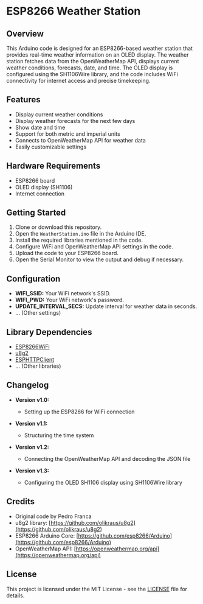 # ESP8266 Weather Station

## Overview

This Arduino code is designed for an ESP8266-based weather station that provides real-time weather information on an OLED display. The weather station fetches data from the OpenWeatherMap API, displays current weather conditions, forecasts, date, and time. The OLED display is configured using the SH1106Wire library, and the code includes WiFi connectivity for internet access and precise timekeeping.

## Features

- Display current weather conditions
- Display weather forecasts for the next few days
- Show date and time
- Support for both metric and imperial units
- Connects to OpenWeatherMap API for weather data
- Easily customizable settings

## Hardware Requirements

- ESP8266 board
- OLED display (SH1106)
- Internet connection

## Getting Started

1. Clone or download this repository.
2. Open the `WeatherStation.ino` file in the Arduino IDE.
3. Install the required libraries mentioned in the code.
4. Configure WiFi and OpenWeatherMap API settings in the code.
5. Upload the code to your ESP8266 board.
6. Open the Serial Monitor to view the output and debug if necessary.

## Configuration

- **WIFI_SSID:** Your WiFi network's SSID.
- **WIFI_PWD:** Your WiFi network's password.
- **UPDATE_INTERVAL_SECS:** Update interval for weather data in seconds.
- ... (Other settings)

## Library Dependencies

- [ESP8266WiFi](https://github.com/esp8266/Arduino)
- [u8g2](https://github.com/olikraus/u8g2)
- [ESPHTTPClient](https://github.com/esp8266/Arduino/tree/master/libraries/ESP8266HTTPClient)
- ... (Other libraries)

## Changelog

- **Version v1.0:**
  - Setting up the ESP8266 for WiFi connection

- **Version v1.1:**
  - Structuring the time system

- **Version v1.2:**
  - Connecting the OpenWeatherMap API and decoding the JSON file

- **Version v1.3:**
  - Configuring the OLED SH1106 display using SH1106Wire library

## Credits

- Original code by Pedro Franca
- u8g2 library: [https://github.com/olikraus/u8g2](https://github.com/olikraus/u8g2)
- ESP8266 Arduino Core: [https://github.com/esp8266/Arduino](https://github.com/esp8266/Arduino)
- OpenWeatherMap API: [https://openweathermap.org/api](https://openweathermap.org/api)

## License

This project is licensed under the MIT License - see the [LICENSE](LICENSE) file for details.
